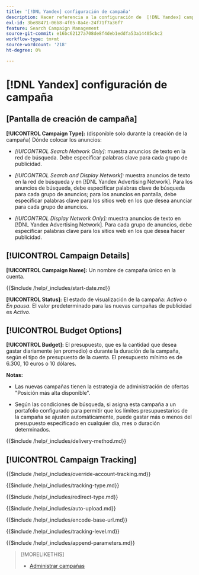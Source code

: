 ```yaml
---
title: '[!DNL Yandex] configuración de campaña'
description: Hacer referencia a la configuración de  [!DNL Yandex] campañas.
exl-id: 3be88471-06b8-4f05-8a4e-24f71f7a36f7
feature: Search Campaign Management
source-git-commit: e16bc62127a708de8f4deb1eddfa53a14405cbc2
workflow-type: tm+mt
source-wordcount: '218'
ht-degree: 0%

---
```


# [!DNL Yandex] configuración de campaña

## \[Pantalla de creación de campaña\]

**[!UICONTROL Campaign Type]:** (disponible solo durante la creación de la campaña) Dónde colocar los anuncios:

* *[!UICONTROL Search Network Only]:* muestra anuncios de texto en la red de búsqueda. Debe especificar palabras clave para cada grupo de publicidad.

* *[!UICONTROL Search and Display Network]:* muestra anuncios de texto en la red de búsqueda y en [!DNL Yandex Advertising Network]. Para los anuncios de búsqueda, debe especificar palabras clave de búsqueda para cada grupo de anuncios; para los anuncios en pantalla, debe especificar palabras clave para los sitios web en los que desea anunciar para cada grupo de anuncios.

* *[!UICONTROL Display Network Only]:* muestra anuncios de texto en [!DNL Yandex Advertising Network]. Para cada grupo de anuncios, debe especificar palabras clave para los sitios web en los que desea hacer publicidad.

## [!UICONTROL Campaign Details]

**[!UICONTROL Campaign Name]:** Un nombre de campaña único en la cuenta.

<!-- **[!UICONTROL Start date]:** -->

{{$include /help/_includes/start-date.md}}

**[!UICONTROL Status]:** El estado de visualización de la campaña: *Activo* o *En pausa*. El valor predeterminado para las nuevas campañas de publicidad es *Activo*.

## [!UICONTROL Budget Options]

**[!UICONTROL Budget]:** El presupuesto, que es la cantidad que desea gastar diariamente (en promedio) o durante la duración de la campaña, según el tipo de presupuesto de la cuenta. El presupuesto mínimo es de 6.300, 10 euros o 10 dólares.

**Notas:**

* Las nuevas campañas tienen la estrategia de administración de ofertas &quot;Posición más alta disponible&quot;.

* Según las condiciones de búsqueda, si asigna esta campaña a un portafolio configurado para permitir que los límites presupuestarios de la campaña se ajusten automáticamente, puede gastar más o menos del presupuesto especificado en cualquier día, mes o duración determinados.

<!-- **[!UICONTROL Delivery Method]:** -->

{{$include /help/_includes/delivery-method.md}}

## [!UICONTROL Campaign Tracking]

<!-- **[!UICONTROL Override Account Tracking]:** -->

{{$include /help/_includes/override-account-tracking.md}}

<!-- **[!UICONTROL Tracking Type]:** -->

{{$include /help/_includes/tracking-type.md}}

<!-- **[!UICONTROL Redirect Type]:** -->

{{$include /help/_includes/redirect-type.md}}

<!-- **[!UICONTROL Auto Upload]:** -->

{{$include /help/_includes/auto-upload.md}}

<!-- **[!UICONTROL Encode Base URL]:** -->

{{$include /help/_includes/encode-base-url.md}}

<!-- **[!UICONTROL Tracking Level]:** -->

{{$include /help/_includes/tracking-level.md}}

<!-- **[!UICONTROL Append Parameters]:** -->

{{$include /help/_includes/append-parameters.md}}

>[!MORELIKETHIS]
>
>* [Administrar campañas](/help/search-social-commerce/campaign-management/campaigns/campaign-manage.md)
